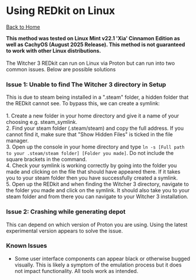 # Using REDkit on Linux

[Back to Home](../)



**This method was tested on Linux Mint v22.1 'Xia' Cinnamon Edition as well as CachyOS (August 2025 Release). This method is not guaranteed to work with other Linux distributions.**\
\
The Witcher 3 REDkit can run on Linux via Proton but can run into two common issues. Below are possible solutions

### Issue 1: Unable to find The Witcher 3 directory in Setup

This is due to steam being installed in a ".steam" folder, a hidden folder that the REDkit cannot see. To bypass this, we can create a symlink:\
\
1\. Create a new folder in your home directory and give it a name of your choosing e.g. steam\_symlink.\
2\. Find your steam folder (.steam/steam) and copy the full address. If you cannot find it, make sure that "Show Hidden Files" is ticked in the file manager.\
3\. Open up the console in your home directory and type `ln -s [Full path to your .steam/steam folder] [Folder you made]`. Do not include the square brackets in the command.\
4\. Check your symlink is working correctly by going into the folder you made and clicking on the file that should have appeared there. If it takes you to your steam folder then you have successfully created a symlink.\
5\. Open up the REDkit and when finding the Witcher 3 directory, navigate to the folder you made and click on the symlink. It should also take you to your steam folder and from there you can navigate to your Witcher 3 installation.

### Issue 2: Crashing while generating depot

This can depend on which version of Proton you are using. Using the latest experimental version appears to solve the issue.

### Known Issues

* Some user interface components can appear black or otherwise bugged visually. This is likely a symptom of the emulation process but it does not impact functionality. All tools work as intended.
